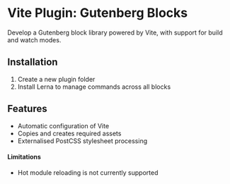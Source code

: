 # Vite Plugin: Gutenberg Blocks

Develop a Gutenberg block library powered by Vite, with support for build and watch modes.

## Installation

1. Create a new plugin folder
2. Install Lerna to manage commands across all blocks

## Features

-   Automatic configuration of Vite
-   Copies and creates required assets
-   Externalised PostCSS stylesheet processing

#### Limitations

-   Hot module reloading is not currently supported
